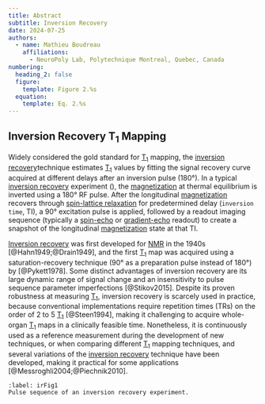 ```yaml
---
title: Abstract
subtitle: Inversion Recovery
date: 2024-07-25
authors:
  - name: Mathieu Boudreau
    affiliations:
      - NeuroPoly Lab, Polytechnique Montreal, Quebec, Canada
numbering:
  heading_2: false
  figure:
    template: Figure 2.%s
  equation:
    template: Eq. 2.%s
---
```


## Inversion Recovery T<sub>1</sub> Mapping

Widely considered the gold standard for [T<sub>1</sub>](wiki:Spin–lattice_relaxation) mapping, the [inversion recovery](wiki:Inversion_recovery)technique estimates [T<sub>1</sub>](wiki:Spin–lattice_relaxation) values by fitting the signal recovery curve acquired at different delays after an inversion pulse (180°). In a typical [inversion recovery](wiki:Inversion_recovery) experiment ([](#irFig1)), the [magnetization](wiki:Magnetization) at thermal equilibrium is inverted using a 180° RF pulse. After the longitudinal [magnetization](wiki:Magnetization) recovers through [spin-lattice relaxation](wiki:Spin–lattice_relaxation) for predetermined delay (`inversion time`, TI), a 90° excitation pulse is applied, followed by a readout imaging sequence (typically a [spin-echo](wiki:Spin_echo) or [gradient-echo](wiki:MRI_pulse_sequence#Gradient_echo) readout) to create a snapshot of the longitudinal [magnetization](wiki:Magnetization) state at that TI.

[Inversion recovery](wiki:Inversion_recovery) was first developed for [NMR](wiki:Nuclear_magnetic_resonance) in the 1940s [@Hahn1949;@Drain1949], and the first [T<sub>1</sub>](wiki:Spin–lattice_relaxation) map was acquired using a saturation-recovery technique (90° as a preparation pulse instead of 180°) by [@Pykett1978]. Some distinct advantages of inversion recovery are its large dynamic range of signal change and an insensitivity to pulse sequence parameter imperfections [@Stikov2015]. Despite its proven robustness at measuring [T<sub>1</sub>](wiki:Spin–lattice_relaxation), inversion recovery is scarcely used in practice, because conventional implementations require repetition times (TRs) on the order of 2 to 5 [T<sub>1</sub>](wiki:Spin–lattice_relaxation) [@Steen1994], making it challenging to acquire whole-organ [T<sub>1</sub>](wiki:Spin–lattice_relaxation) maps in a clinically feasible time. Nonetheless, it is continuously used as a reference measurement during the development of new techniques, or when comparing different [T<sub>1</sub>](wiki:Spin–lattice_relaxation) mapping techniques, and several variations of the [inversion recovery](wiki:Inversion_recovery) technique have been developed, making it practical for some applications [@Messroghli2004;@Piechnik2010].

```{figure} img/ir_pulsesequences.svg
:label: irFig1
Pulse sequence of an inversion recovery experiment.
```